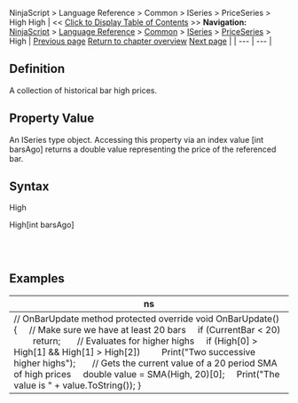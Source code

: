 ﻿
NinjaScript > Language Reference > Common > ISeries<T> > PriceSeries<double> > High
High
| << [Click to Display Table of Contents](high.md) >> **Navigation:**     [NinjaScript](ninjascript-1.md) > [Language Reference](language_reference_wip-1.md) > [Common](common-1.md) > [ISeries<T>](iseriest-1.md) > [PriceSeries<double>](priceseries-1.md) > High | [Previous page](closes-1.md) [Return to chapter overview](priceseries-1.md) [Next page](highs-1.md) |
| --- | --- |
## Definition
A collection of historical bar high prices.
 
## Property Value
An ISeries<double> type object. Accessing this property via an index value [int barsAgo] returns a double value representing the price of the referenced bar.
 
## Syntax
High  

High[int barsAgo]
## 
 
## 
## Examples
| ns |
| --- |
| // OnBarUpdate method protected override void OnBarUpdate() {      // Make sure we have at least 20 bars      if (CurrentBar < 20)          return;        // Evaluates for higher highs      if (High[0] > High[1] && High[1] > High[2])          Print("Two successive higher highs");        // Gets the current value of a 20 period SMA of high prices      double value = SMA(High, 20)[0];      Print("The value is " + value.ToString()); } |

